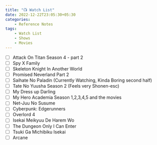 ```yaml
---
title: "📺 Watch List"
date: 2022-12-22T23:05:30+05:30
categories:
    - Reference Notes
tags: 
    - Watch List
    - Shows
    - Movies
---
```

- [ ] Attack On Titan Season 4 - part 2
- [ ] Spy X Family
- [ ] Skeleton Knight In Another World
- [ ] Promised Neverland Part 2
- [ ] Saihate No Paladin (Currently Watching, Kinda Boring second half)
- [ ] Tate No Yuusha Season 2 (Feels very Shonen-esc)
- [ ] My Dress up Darling
- [ ] My Hero Academia Season 1,2,3,4,5 and the movies
- [ ] Net-Juu No Susume
- [ ] Cyberpunk: Edgerunners
- [ ] Overlord 4
- [ ] Isekai Meikyuu De Harem Wo
- [ ] The Dungeon Only I Can Enter
- [ ] Tsuki Ga Michibiku Isekai
- [ ] Arcane